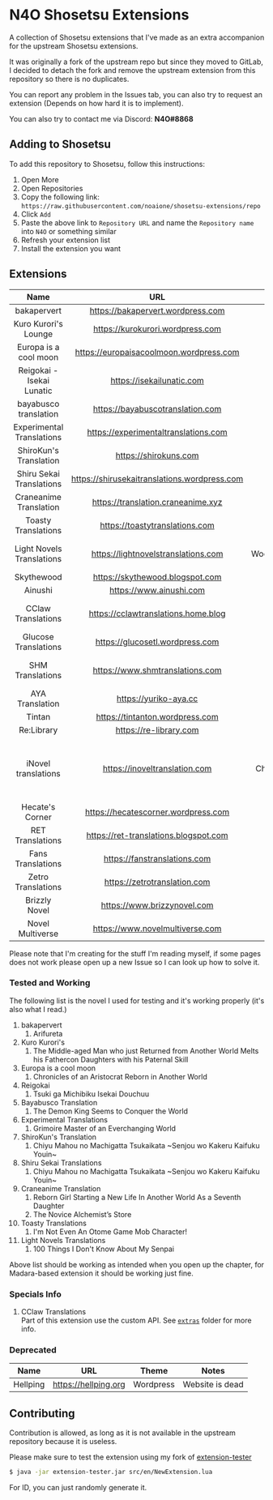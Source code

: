 # N4O Shosetsu Extensions

A collection of Shosetsu extensions that I've made as an extra accompanion for the upstream Shosetsu extensions.

It was originally a fork of the upstream repo but since they moved to GitLab, I decided to detach the fork and remove the upstream extension from this repository so there is no duplicates.

You can report any problem in the Issues tab, you can also try to request an extension (Depends on how hard it is to implement).

You can also try to contact me via Discord: **N4O#8868**

## Adding to Shosetsu
To add this repository to Shosetsu, follow this instructions:
1. Open More
2. Open Repositories
3. Copy the following link: `https://raw.githubusercontent.com/noaione/shosetsu-extensions/repo`
4. Click `Add`
5. Paste the above link to `Repository URL` and name the `Repository name` into `N4O` or something similar
6. Refresh your extension list
7. Install the extension you want

## Extensions
|            Name           |                      URL                     |       Theme       | Working? | Complete     | Notes                 |
|:-------------------------:|:--------------------------------------------:|:-----------------:|:--------:|--------------|-----------------------|
| bakapervert               | https://bakapervert.wordpress.com            | Wordpress         | Yes      | Yes          |                       |
| Kuro Kurori's Lounge      | https://kurokurori.wordpress.com             | Wordpress         | Yes      | Yes          |                       |
| Europa is a cool moon     | https://europaisacoolmoon.wordpress.com      | Wordpress         | Yes      | Yes          |                       |
| Reigokai - Isekai Lunatic | https://isekailunatic.com                    | Wordpress         | Yes      | Yes          |                       |
| bayabusco translation     | https://bayabuscotranslation.com             | Wordpress         | Yes      | Yes          |                       |
| Experimental Translations | https://experimentaltranslations.com         | Wordpress         | Yes      | Yes          |                       |
| ShiroKun's Translation    | https://shirokuns.com                        | Wordpress         | Yes      | Yes          |                       |
| Shiru Sekai Translations  | https://shirusekaitranslations.wordpress.com | Wordpress         | Yes      | Yes          |                       |
| Craneanime Translation    | https://translation.craneanime.xyz           | Wordpress         | Yes      | Yes          |                       |
| Toasty Translations       | https://toastytranslations.com               | Wordpress         | Yes      | Yes          |                       |
| Light Novels Translations | https://lightnovelstranslations.com          | WooCommerce/WP    | Kinda    | Maybe        | Web update, need test |
| Skythewood                | https://skythewood.blogspot.com              | Blogspot          | Yes      | Yes          |                       |
| Ainushi                   | https://www.ainushi.com                      | Wordpress         | Yes      | Yes          |                       |
| CClaw Translations        | https://cclawtranslations.home.blog          | Wordpress         | Yes      | Yes          | Use extra API mapping |
| Glucose Translations      | https://glucosetl.wordpress.com              | Wordpress         | Yes      | Yes          |                       |
| SHM Translations          | https://www.shmtranslations.com              | Wordpress         | Kinda    | Maybe        | Some novel are broken |
| AYA Translation           | https://yuriko-aya.cc                        | Wordpress         | Yes      | Yes          |                       |
| Tintan                    | https://tintanton.wordpress.com              | Wordpress         | Yes      | Yes          |                       |
| Re:Library                | https://re-library.com                       | Wordpress         | Yes      | Yes          |                       |
| iNovel translations       | https://inoveltranslation.com                | Chakra UI/Next.js | Maybe    | Yes          | Skipped CI testing, some broken Markdown conversion |
| Hecate's Corner           | https://hecatescorner.wordpress.com          | Wordpress         | Yes      | Yes          |                       |
| RET Translations          | https://ret-translations.blogspot.com        | Blogspot          | Yes      | Yes          |                       |
| Fans Translations         | https://fanstranslations.com                 | Madara            | Yes      | Yes          |                       |
| Zetro Translations        | https://zetrotranslation.com                 | Madara            | Yes      | Yes          | Used fixed lib        |
| Brizzly Novel             | https://www.brizzynovel.com                  | Madara            | Yes      | Yes          |                       |
| Novel Multiverse          | https://www.novelmultiverse.com              | Madara            | Yes      | Yes          |                       |

Please note that I'm creating for the stuff I'm reading myself, if some pages does not work please open up a new Issue so I can look up how to solve it.

### Tested and Working
The following list is the novel I used for testing and it's working properly (it's also what I read.)

1. bakapervert
   1. Arifureta
2. Kuro Kurori's
   1. The Middle-aged Man who just Returned from Another World Melts his Fathercon Daughters with his Paternal Skill
3. Europa is a cool moon
   1. Chronicles of an Aristocrat Reborn in Another World
4. Reigokai
   1. Tsuki ga Michibiku Isekai Douchuu
5. Bayabusco Translation
   1. The Demon King Seems to Conquer the World
6. Experimental Translations
   1. Grimoire Master of an Everchanging World
7. ShiroKun's Translation
   1. Chiyu Mahou no Machigatta Tsukaikata \~Senjou wo Kakeru Kaifuku Youin\~
8. Shiru Sekai Translations
   1. Chiyu Mahou no Machigatta Tsukaikata \~Senjou wo Kakeru Kaifuku Youin\~
9. Craneanime Translation
   1. Reborn Girl Starting a New Life In Another World As a Seventh Daughter
   2. The Novice Alchemist’s Store
10. Toasty Translations
    1. I'm Not Even An Otome Game Mob Character!
11. Light Novels Translations
    1.  100 Things I Don't Know About My Senpai

Above list should be working as intended when you open up the chapter, for Madara-based extension it should be working just fine.

### Specials Info
1. CClaw Translations<br />
   Part of this extension use the custom API. See [`extras`](https://github.com/noaione/shosetsu-extensions/tree/dev/extras) folder for more info.

### Deprecated

|            Name           |                      URL                     |       Theme       | Notes                 |
|:-------------------------:|:--------------------------------------------:|:-----------------:|-----------------------|
| Hellping                  | https://hellping.org                         | Wordpress         | Website is dead       |

## Contributing

Contribution is allowed, as long as it is not available in the upstream repository because it is useless.

Please make sure to test the extension using my fork of [extension-tester](https://github.com/noaione/shosetsu-ext-tester)

```sh
$ java -jar extension-tester.jar src/en/NewExtension.lua
```

For ID, you can just randomly generate it.
